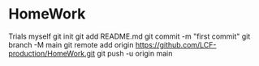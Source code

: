 # HomeWork
Trials myself
git init
  git add README.md
  git commit -m "first commit"
  git branch -M main
  git remote add origin https://github.com/LCF-production/HomeWork.git
  git push -u origin main
